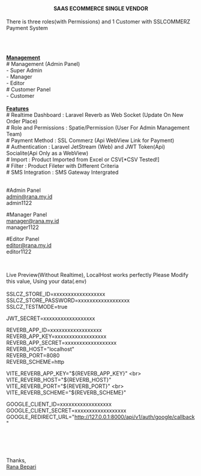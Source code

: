 <center><h4><strong>SAAS ECOMMERCE SINGLE VENDOR</strong></h4></center>
<p>There is three roles(with Permissions) and 1 Customer with SSLCOMMERZ Payment System</p>
<br>

<br>
<p>
<b><u>Management</u></b> <br>
#	Management (Admin Panel)<br>
- Super Admin<br>
- Manager<br>
- Editor<br>
#	Customer Panel<br>
- Customer<br>
<br>
<b><u>Features</b></u><br>
#	Realtime Dashboard : Laravel Reverb as Web Socket (Update On New Order Place)<br>
#	Role and Permissions : Spatie/Permission (User For Admin Management Team)<br>
#	Payment Method : SSL Commerz (Api WebView Link for Payment)<br>
#	Authentication : Laravel JetStream (Web) and JWT Token(Api)<br>
Socialite(Api Only as a WebView)<br>
#	Import : Product Imported from Excel or CSV[*CSV Tested!] <br>
#   Filter : Product Fileter with Different Criteria <br>
#   SMS Integration : SMS Gateway Intergrated <br>
<br>

#Admin Panel <br>
admin@rana.my.id <br>
admin1122<br>

#Manager Panel <br>
manager@rana.my.id <br>
manager1122<br>

#Editor Panel <br>
editor@rana.my.id <br>
editor1122<br>



</p>
<br>
<p style="font-color:red">Live Preview(Without Realtime), LocalHost works perfectly
Please Modify this value, Using your data(.env) <br>
 <br>
SSLCZ_STORE_ID=xxxxxxxxxxxxxxxxxx <br>
SSLCZ_STORE_PASSWORD=xxxxxxxxxxxxxxxxxx <br>
SSLCZ_TESTMODE=true 

JWT_SECRET=xxxxxxxxxxxxxxxxxx <br>


REVERB_APP_ID=xxxxxxxxxxxxxxxxxx <br>
REVERB_APP_KEY=xxxxxxxxxxxxxxxxxx <br>
REVERB_APP_SECRET=xxxxxxxxxxxxxxxxxx <br>
REVERB_HOST="localhost" <br>
REVERB_PORT=8080 <br>
REVERB_SCHEME=http <br>

VITE_REVERB_APP_KEY="${REVERB_APP_KEY}" <br>
VITE_REVERB_HOST="${REVERB_HOST}" <br>
VITE_REVERB_PORT="${REVERB_PORT}" <br>
VITE_REVERB_SCHEME="${REVERB_SCHEME}" <br>

GOOGLE_CLIENT_ID=xxxxxxxxxxxxxxxxxx <br>
GOOGLE_CLIENT_SECRET=xxxxxxxxxxxxxxxxxx <br>
GOOGLE_REDIRECT_URL="http://127.0.0.1:8000/api/v1/auth/google/callback" <br>
<br><br>



</p>

<br>
<br>
Thanks,<br>
<a href="https://rana.my.id">Rana Bepari</a>

